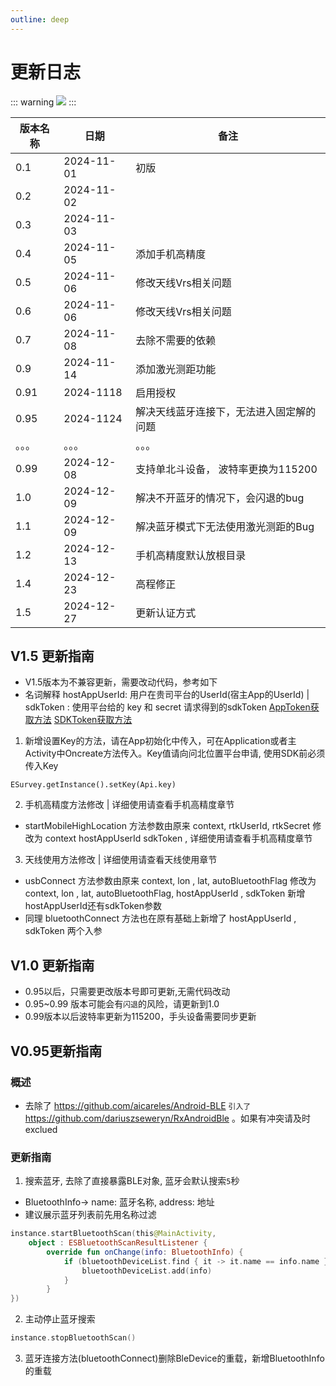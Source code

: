 ```yaml
---
outline: deep
---
```


# 更新日志
::: warning
[![](https://jitpack.io/v/sodbs/esurvey_sdk.svg)](https://jitpack.io/#sodbs/esurvey_sdk)
:::


| 版本名称       | 日期         |        备注 |
| ----------- | ----------- | ----------- |
| 0.1      | 2024-11-01       |   初版    |
| 0.2     | 2024-11-02       |       |
| 0.3     | 2024-11-03       |       |
| 0.4     | 2024-11-05       |  添加手机高精度     |
| 0.5     | 2024-11-06       |  修改天线Vrs相关问题     |
| 0.6     | 2024-11-06       |  修改天线Vrs相关问题     |
| 0.7     | 2024-11-08       |  去除不需要的依赖     |
| 0.9     | 2024-11-14       |  添加激光测距功能     |
| 0.91     | 2024-1118       |  启用授权     |
| 0.95     | 2024-1124       |  解决天线蓝牙连接下，无法进入固定解的问题     |
| 。。。     | 。。。       |  。。。    |
| 0.99     | 2024-12-08       |  支持单北斗设备， 波特率更换为115200    |
| 1.0     | 2024-12-09       |  解决不开蓝牙的情况下，会闪退的bug    |
| 1.1     | 2024-12-09       |  解决蓝牙模式下无法使用激光测距的Bug    |
| 1.2     | 2024-12-13       |  手机高精度默认放根目录    |
| 1.4     | 2024-12-23       |  高程修正    |
| 1.5     | 2024-12-27       |  更新认证方式    |

## V1.5 更新指南
- V1.5版本为不兼容更新，需要改动代码，参考如下
- 名词解释 hostAppUserId: 用户在贵司平台的UserId(宿主App的UserId)  | sdkToken : 使用平台给的 key 和 secret 请求得到的sdkToken  [AppToken获取方法](https://open.sobds.com/234680651e0) [SDKToken获取方法](https://open.sobds.com/234680651e0)
1. 新增设置Key的方法，请在App初始化中传入，可在Application或者主Activity中Oncreate方法传入。Key值请向问北位置平台申请, 使用SDK前必须传入Key
```
ESurvey.getInstance().setKey(Api.key)
```
2. 手机高精度方法修改 | 详细使用请查看手机高精度章节
- startMobileHighLocation 方法参数由原来 context, rtkUserId, rtkSecret 修改为 context hostAppUserId  sdkToken , 详细使用请查看手机高精度章节

3. 天线使用方法修改 | 详细使用请查看天线使用章节
- usbConnect 方法参数由原来 context, lon , lat, autoBluetoothFlag 修改为  context, lon , lat, autoBluetoothFlag, hostAppUserId , sdkToken 新增hostAppUserId还有sdkToken参数
- 同理 bluetoothConnect 方法也在原有基础上新增了 hostAppUserId , sdkToken  两个入参



## V1.0 更新指南
- 0.95以后，只需要更改版本号即可更新,无需代码改动
- 0.95~0.99 版本可能会有`闪退`的风险，请更新到1.0
- 0.99版本以后波特率更新为115200，手头设备需要同步更新

## V0.95更新指南
### 概述
- 去除了 https://github.com/aicareles/Android-BLE ` 引入了 ` https://github.com/dariuszseweryn/RxAndroidBle 。如果有冲突请及时exclued
### 更新指南
1. 搜索蓝牙, 去除了直接暴露BLE对象, 蓝牙会默认搜索`5`秒
- BluetoothInfo-> name: 蓝牙名称, address: 地址
- 建议展示蓝牙列表前先用名称过滤
```kotlin
instance.startBluetoothScan(this@MainActivity,
    object : ESBluetoothScanResultListener {
        override fun onChange(info: BluetoothInfo) {
            if (bluetoothDeviceList.find { it -> it.name == info.name } == null) {
                bluetoothDeviceList.add(info)
            }
        }
})
```

2. 主动停止蓝牙搜索
```kotlin
instance.stopBluetoothScan()
```

3. 蓝牙连接方法(bluetoothConnect)删除BleDevice的重载，新增BluetoothInfo的重载
